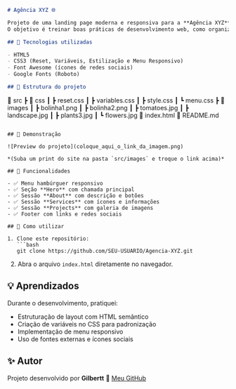 ```markdown
# Agência XYZ 🌐

Projeto de uma landing page moderna e responsiva para a **Agência XYZ**, desenvolvida com foco em **HTML5** e **CSS3**.  
O objetivo é treinar boas práticas de desenvolvimento web, como organização de código, semântica, responsividade e uso de variáveis CSS.

## 🚀 Tecnologias utilizadas

- HTML5  
- CSS3 (Reset, Variáveis, Estilização e Menu Responsivo)  
- Font Awesome (ícones de redes sociais)  
- Google Fonts (Roboto)

## 📂 Estrutura do projeto

```

📁 src
┣ 📂 css
┃ ┣ reset.css
┃ ┣ variables.css
┃ ┣ style.css
┃ ┗ menu.css
┣ 📂 images
┃ ┣ bolinha1.png
┃ ┣ bolinha2.png
┃ ┣ tomatoes.jpg
┃ ┣ landscape.jpg
┃ ┣ plants3.jpg
┃ ┗ flowers.jpg
📄 index.html
📄 README.md

````

## 📸 Demonstração

![Preview do projeto](coloque_aqui_o_link_da_imagem.png)

*(Suba um print do site na pasta `src/images` e troque o link acima)*

## 📝 Funcionalidades

- ✅ Menu hambúrguer responsivo  
- ✅ Seção **Hero** com chamada principal  
- ✅ Sessão **About** com descrição e botões  
- ✅ Sessão **Services** com ícones e informações  
- ✅ Sessão **Projects** com galeria de imagens  
- ✅ Footer com links e redes sociais  

## 📖 Como utilizar

1. Clone este repositório:  
   ```bash
   git clone https://github.com/SEU-USUARIO/Agencia-XYZ.git
````

2. Abra o arquivo `index.html` diretamente no navegador.

## 💡 Aprendizados

Durante o desenvolvimento, pratiquei:

* Estruturação de layout com HTML semântico
* Criação de variáveis no CSS para padronização
* Implementação de menu responsivo
* Uso de fontes externas e ícones sociais

## ✨ Autor

Projeto desenvolvido por **Gilbertt** 🚀
[Meu GitHub](https://github.com/GILBERTT9)
